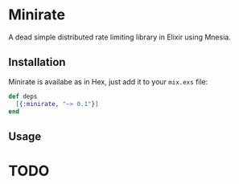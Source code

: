 # Minirate

A dead simple distributed rate limiting library in Elixir using Mnesia.

## Installation

Minirate is availabe as in Hex, just add it to your `mix.exs` file:

```elixir
def deps
  [{:minirate, "~> 0.1"}]
end
```

## Usage

# TODO


